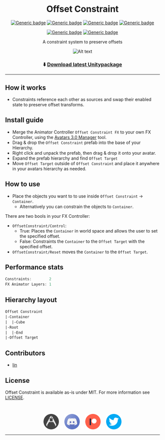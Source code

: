 <div align="center">

# Offset Constraint

[![Generic badge](https://img.shields.io/github/downloads/VRLabs/Offset-Constraint/total?label=Downloads)](https://github.com/VRLabs/Offset-Constraint/releases/latest)
[![Generic badge](https://img.shields.io/badge/License-MIT-informational.svg)](https://github.com/VRLabs/Offset-Constraint/blob/main/LICENSE)
[![Generic badge](https://img.shields.io/badge/Unity-2019.4.31f1-lightblue.svg)](https://unity3d.com/unity/whats-new/2019.4.31)
[![Generic badge](https://img.shields.io/badge/SDK-AvatarSDK3-lightblue.svg)](https://vrchat.com/home/download)

[![Generic badge](https://img.shields.io/discord/706913824607043605?color=%237289da&label=DISCORD&logo=Discord&style=for-the-badge)](https://discord.vrlabs.dev/)
[![Generic badge](https://img.shields.io/endpoint.svg?url=https%3A%2F%2Fshieldsio-patreon.vercel.app%2Fapi%3Fusername%3Dvrlabs%26type%3Dpatrons&style=for-the-badge)](https://patreon.vrlabs.dev/)

A constraint system to preserve offsets

![Alt text](https://raw.githubusercontent.com/VRLabs/Offset-Constraint/main/Media/trollcull.gif)

### ⬇️ [Download latest Unitypackage](https://github.com/VRLabs/Offset-Constraint/releases/latest)

<!-- 
### 📦 [Add to VRChat Creator Companion]() -->

</div>

---

## How it works

* Constraints reference each other as sources and swap their enabled state to preserve offset transforms.

## Install guide

* Merge the Animator Controller ``Offset Constraint FX`` to your own FX Controller, using the [Avatars 3.0 Manager](https://github.com/VRLabs/Avatars-3.0-Manager) tool.
* Drag & drop the ``Offset Constraint`` prefab into the base of your Hierarchy.
* Right click and unpack the prefab, then drag & drop it onto your avatar.
* Expand the prefab hierarchy and find ``Offset Target``
* Move ``Offset Target`` outside of ``Offset Constraint`` and place it anywhere in your avatars hierarchy as needed.

## How to use

* Place the objects you want to to use inside ``Offset Constraint`` -> ``Container``.
  * Alternatively you can constrain the objects to ``Container``.

There are two bools in your FX Controller:

* ``OffsetConstraint/Control``:
  * True: Places the ``Container`` in world space and allows the user to set the specified offset.
  * False: Constraints the ``Container`` to the ``Offset Target`` with the specified offset.
* ``OffsetConstraint/Reset`` moves the ``Container`` to the ``Offset Target``.

## Performance stats

```c++
Constraints:        2
FX Animator Layers: 1
```

## Hierarchy layout

```html
Offset Constraint
|-Container
|  |-Cube
|-Root
|  |-End
|-Offset Target
```

## Contributors

* [lin](https://github.com/oofdesu)

## License

Offset Constraint is available as-is under MIT. For more information see [LICENSE](https://github.com/VRLabs/Offset-Constraint/blob/main/LICENSE).

​

<div align="center">

[<img src="https://github.com/VRLabs/Resources/raw/main/Icons/VRLabs.png" width="50" height="50">](https://vrlabs.dev "VRLabs")
<img src="https://github.com/VRLabs/Resources/raw/main/Icons/Empty.png" width="10">
[<img src="https://github.com/VRLabs/Resources/raw/main/Icons/Discord.png" width="50" height="50">](https://discord.vrlabs.dev/ "VRLabs")
<img src="https://github.com/VRLabs/Resources/raw/main/Icons/Empty.png" width="10">
[<img src="https://github.com/VRLabs/Resources/raw/main/Icons/Patreon.png" width="50" height="50">](https://patreon.vrlabs.dev/ "VRLabs")
<img src="https://github.com/VRLabs/Resources/raw/main/Icons/Empty.png" width="10">
[<img src="https://github.com/VRLabs/Resources/raw/main/Icons/Twitter.png" width="50" height="50">](https://twitter.com/vrlabsdev "VRLabs")

</div>

---
